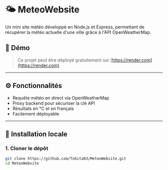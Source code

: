 # 🌤️ MeteoWebsite

Un mini site météo développé en Node.js et Express, permettant de récupérer la météo actuelle d'une ville grâce à l'API OpenWeatherMap.

## 🔗 Démo

> Ce projet peut être déployé gratuitement sur [https://render.com](https://render.com)

---

## ⚙️ Fonctionnalités

- Requête météo en direct via OpenWeatherMap
- Proxy backend pour sécuriser la clé API
- Résultats en °C et en français
- Facilement déployable

---

## 🚀 Installation locale

### 1. Cloner le dépôt

```bash
git clone https://github.com/Tokita03/MeteoWebsite.git
cd MeteoWebsite
